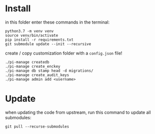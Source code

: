 # Install

in this folder enter these commands in the terminal:

```shell
python3.7 -m venv venv
source venv/bin/activate
pip install -r requirements.txt
git submodule update --init --recursive
```

create / copy customization folder with a `config.json` file!

```shell
./pi-manage createdb
./pi-manage create_enckey
./pi-manage db stamp head -d migrations/
./pi-manage create_audit_keys
./pi-manage admin add <username>
```

# Update

when updating the code from upstream, run this command to update all submodules:

`git pull --recurse-submodules`
